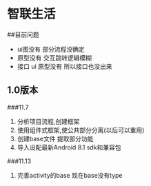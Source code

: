 # 智联生活

##目前问题
+ ui图没有 部分流程没确定
+ 原型没有 交互跳转逻辑模糊
+ 接口  ui 原型没有 所以接口也没出来

## 1.0版本

###11.7
1. 分析项目流程,创建框架
1. 使用组件式框架,使公共部分分离(以后可以重用)
1. 创建base文件 提取部分功能
1. 导入设配最新Android 8.1 sdk和兼容包 

###11.13
1. 完善activity的base 现在base没有type

    
    
    
    
    
   
    
    
    
     